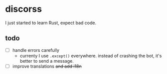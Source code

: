 # discorss

I just started to learn Rust, expect bad code.

## todo
- [ ] handle errors carefully
  - currenty I use `.except()` everywhere. instead of crashing the bot, it's better to send a message.
- [ ] improve translations ~~and add i18n~~
